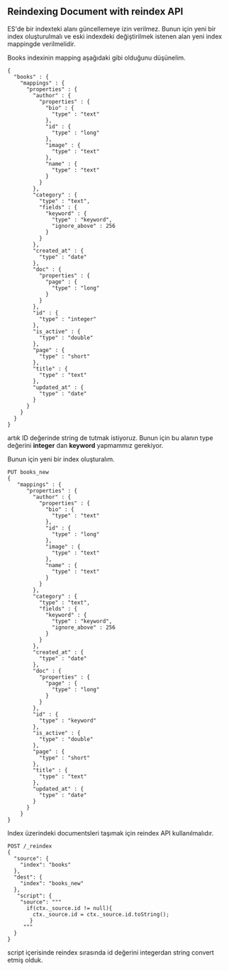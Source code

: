 ## Reindexing Document with reindex API

ES'de bir indexteki alanı güncellemeye izin verilmez. Bunun için yeni bir index oluşturulmalı
ve eski indexdeki değiştirilmek istenen alan yeni index mappingde verilmelidir.

Books indexinin mapping aşağıdaki gibi olduğunu düşünelim.
```
{
  "books" : {
    "mappings" : {
      "properties" : {
        "author" : {
          "properties" : {
            "bio" : {
              "type" : "text"
            },
            "id" : {
              "type" : "long"
            },
            "image" : {
              "type" : "text"
            },
            "name" : {
              "type" : "text"
            }
          }
        },
        "category" : {
          "type" : "text",
          "fields" : {
            "keyword" : {
              "type" : "keyword",
              "ignore_above" : 256
            }
          }
        },
        "created_at" : {
          "type" : "date"
        },
        "doc" : {
          "properties" : {
            "page" : {
              "type" : "long"
            }
          }
        },
        "id" : {
          "type" : "integer"
        },
        "is_active" : {
          "type" : "double"
        },
        "page" : {
          "type" : "short"
        },
        "title" : {
          "type" : "text"
        },
        "updated_at" : {
          "type" : "date"
        }
      }
    }
  }
}

```

artık ID değerinde string de tutmak istiyoruz. Bunun için bu alanın type değerini
**integer** dan **keyword** yapmammız gerekiyor.

Bunun için yeni bir index oluşturalım.

```
PUT books_new
{
   "mappings" : {
      "properties" : {
        "author" : {
          "properties" : {
            "bio" : {
              "type" : "text"
            },
            "id" : {
              "type" : "long"
            },
            "image" : {
              "type" : "text"
            },
            "name" : {
              "type" : "text"
            }
          }
        },
        "category" : {
          "type" : "text",
          "fields" : {
            "keyword" : {
              "type" : "keyword",
              "ignore_above" : 256
            }
          }
        },
        "created_at" : {
          "type" : "date"
        },
        "doc" : {
          "properties" : {
            "page" : {
              "type" : "long"
            }
          }
        },
        "id" : {
          "type" : "keyword"
        },
        "is_active" : {
          "type" : "double"
        },
        "page" : {
          "type" : "short"
        },
        "title" : {
          "type" : "text"
        },
        "updated_at" : {
          "type" : "date"
        }
      }
    }
}
```

Index üzerindeki documentsleri taşımak için reindex API kullanılmalıdır.

```
POST /_reindex
{
  "source": {
    "index": "books"
  },
  "dest": {
    "index": "books_new"
  },
   "script": {
    "source": """
      if(ctx._source.id != null){
        ctx._source.id = ctx._source.id.toString();
       }
     """
  }
}
```

script içerisinde reindex sırasında id değerini integerdan string convert etmiş olduk.